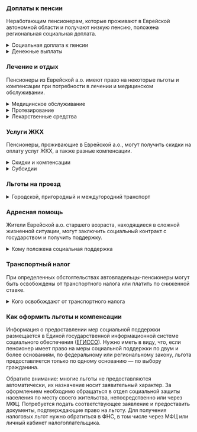 ### Доплаты к пенсии
Неработающим пенсионерам, которые проживают в Еврейской автономной области и получают низкую пенсию, положена региональная социальная доплата.
<details>
<summary>Социальная доплата к пенсии</summary>

В Еврейской а.о. региональный прожиточный минимум пенсионера превышает общефедеральный. Поэтому неработающим пенсионерам с низким размером пенсии производится региональная социальная доплата к пенсии. В Еврейской а.о. доплата производится до 13 526 рублей. Для назначения региональной доплаты в настоящее время необходимо обращаться в органы социальной защиты населения. С 2022 года доплата будет назначаться автоматически.
</details>
<details>
<summary>Денежные выплаты</summary>

Если пенсионер относится к льготной категории, ему полагается ежемесячная денежная выплата (ЕДВ), которая регулярно индексируется.

В [Еврейской а. о.](https://docs.cntd.ru/document/453101900) ЕДВ ветеранов труда и активистов ветеранских организаций составляет 460 рублей, а в случае использования льготы на проезд в натуральной форме — 436 рублей. Труженикам тыла и жертвам политических репрессий ежемесячно выплачивают по 590 рублей. Выплата в такой сумме полагается при отказе от мер социальной поддержки в натуральной форме. Если же пенсионер желает пользоваться льготами, то его ЕДВ составит 542 рубля (при использовании льготы на проезд) или 534 рубля (при льготном обеспечении лекарствами). Дети войны (родившиеся в период с 22 июня 1923 года по 3 сентября 1945 года) ежегодно ко Дню Победы получают по 1000 рублей.
</details>

### Лечение и отдых
Пенсионеры из Еврейской а.о. имеют право на некоторые льготы и компенсации при потребности в лечении и медицинском обслуживании.
<details>
<summary>Медицинское обслуживание</summary>

Дети войны Еврейской а. о. имеют право на оказание медицинской помощи вне очереди.
</details>
<details>
<summary>Протезирование</summary>

В Еврейской а. о. ветеранам труда и активистам ветеранских организаций один раз в год [полагается](https://docs.cntd.ru/document/453101900) бесплатное изготовление и ремонт зубных протезов, кроме расходов на оплату стоимости драгметаллов, металлопластмассы и металлокерамики.
</details>
<details>
<summary>Лекарственные средства</summary>

В Еврейской а. о. труженикам тыла и жертвам политических репрессий [компенсируют](https://docs.cntd.ru/document/453101900) 50% стоимости необходимых лекарственных средств по рецептам врача. Льгота полагается только в том случае, если пенсионер не отказался от неё в пользу денежной выплаты.
</details>

### Услуги ЖКХ
Пенсионеры, проживающие в Еврейской а.о., могут получить скидки на оплату услуг ЖКХ, а также разные компенсации. 
<details>
<summary>Скидки и компенсации</summary>

В [Еврейской а. о.](https://docs.cntd.ru/document/453101900) ветеранам труда и жертвам политических репрессий, а также приморским труженикам тыла и детям войны выплачивают компенсацию в размере 50% расходов на оплату жилого помещения и коммунальных услуг.

В [Еврейской а. о.](https://docs.cntd.ru/document/460157549?marker) одиноким неработающим пенсионерам либо проживающим в семье, состоящей из неработающих граждан пенсионного возраста, по достижении 70 лет предоставляют компенсацию взносов на капремонт в размере 50%, а с 75-летнего возраста — в размере 100%. Компенсация рассчитывается, исходя из установленного в регионе минимального взноса на капремонт за 1 кв. метр и размера стандарта нормативной площади жилого помещения. Ветеранам ВОВ Еврейской а. о. компенсация предоставляется независимо от состава семьи и площади жилого помещения.
</details>
<details>
<summary>Субсидии</summary>

В [Еврейской а. о.](https://docs.cntd.ru/document/819021078) субсидия предоставляется при расходах на оплату ЖКУ в 2021 году более 20% семейного бюджета. С 2022 года доля расходов повысится до 21%, а с 2023 года составит 22%.
</details>

### Льготы на проезд
<details>
<summary>Городской, пригородный и междугородний транспорт</summary>

В [Еврейской а. о.](https://docs.cntd.ru/document/453101900) компенсируется 50% стоимости проезда на пригородном железнодорожном транспорте ветеранам труда в период с 1 января по 15 мая и с 1 октября по 31 декабря, а труженикам тыла — круглый год. Жертвам политических репрессий компенсация выплачивается в размере 100%. Льгота предоставляется только в том случае, если пенсионер не отказался от неё в пользу денежной компенсации. Реабилитированным пенсионерам один раз в год выплачивают компенсацию по оплате проезда (туда и обратно) в пределах РФ в размере 100% — при проезде железнодорожным транспортом, 50% — воздушным, водным, автомобильным транспортом в районах, не имеющих железнодорожного сообщения.
</details>

### Адресная помощь
Жители Еврейской а.о. старшего возраста, находящиеся в сложной жизненной ситуации, могут заключить социальный контракт с государством и получить поддержку.
<details>
<summary>Кому положена социальная поддержка</summary>

Пенсионерам, оказавшимся в трудной жизненной ситуации по не зависящим от них причинам или в связи со стихийным бедствием, экстремальной ситуацией, оказывается адресная помощь. Она предоставляется путём выплаты пособий либо в натуральной форме (обеспечение одеждой, обувью, лекарствами, организация лечения и ухода, проведение ремонта жилья или установка приборов учёта и пр.). С нуждающимися пенсионерами может быть заключён социальный контракт.
</details>

### Транспортный налог
При определенных обстоятельствах автовладельцы-пенсионеры могут быть освобождены от транспортного налога или платить по сниженной ставке. 
<details>
<summary>Кого освобождают от транспортного налога</summary>

В [Еврейской а. о.](https://www.nalog.gov.ru/rn77/service/tax/d1095326/) для мужчин старше 60 лет, женщин старше — 55 лет, имеющих стаж работы 40 и 35 лет соответственно, ветеранов боевых действий ставка транспортного налога снижается на 30% в отношении одного транспортного средства по выбору плательщика: автомобиль с мощностью двигателя до 130 л. с. или мотоцикл (мотороллер) мощностью до 35 л. с. Инвалидам I и II групп ставка налога снижается также на 30% на автомобиль мощностью до 100 л. с. или мотоцикл (мотороллер) до 35 л. с. Участники ВОВ и ветераны боевых действий, имеющие ранения и (или) контузии, на 70% освобождаются от уплаты транспортного налога по их выбору на автомобиль с мощностью двигателя до 150 л. с. или мотоцикл (мотороллер) до 35 л. с.
</details>

### Как оформить льготы и компенсации 
Информация о предоставлении мер социальной поддержки размещается в Единой государственной информационной системе социального обеспечения ([ЕГИССО](http://egisso.ru/site/client/#/)). Нужно иметь в виду, что, если пенсионер имеет право на меры социальной поддержки по двум и более основаниям, по федеральному или региональному закону, льгота предоставляется только по одному основанию — по выбору гражданина.

Обратите внимание: многие льготы не предоставляются автоматически, их назначение носит заявительный характер. За оформлением необходимо обращаться в отдел социальной защиты населения по месту своего жительства, непосредственно или через МФЦ. Потребуется подать соответствующее заявление и предоставить документы, подтверждающие право на льготу. Для получения налоговых льгот нужно обратиться в ФНС, в том числе через МФЦ или личный кабинет налогоплательщика.
